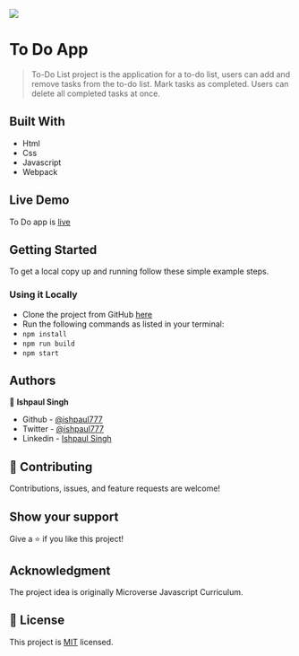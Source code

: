 ![](https://img.shields.io/badge/Microverse-blueviolet)

# To Do App

> To-Do List project is the application for a to-do list, users can add and remove tasks from the to-do list. Mark tasks as completed. Users can delete all completed tasks at once.


## Built With

- Html
- Css
- Javascript
- Webpack

## Live Demo 

To Do app is [live](https://ishpaul777.github.io/To-Do-List/)


## Getting Started

To get a local copy up and running follow these simple example steps.

### Using it Locally
- Clone the project from GitHub [here](git@github.com:ishpaul777/To-Do-List.git)
- Run the following commands as listed in your terminal:
- `npm install`
- `npm run build`
- `npm start`



## Authors

👤 **Ishpaul Singh**

- Github - [@ishpaul777](https://github.com/ishpaul777)
- Twitter - [@ishpaul777](https://twitter.com/ishpaul777)
- Linkedin - [Ishpaul Singh](https://www.linkedin.com/in/ishpaul-singh-264590226/)

## 🤝 Contributing

Contributions, issues, and feature requests are welcome!

## Show your support

Give a ⭐️ if you like this project!

## Acknowledgment
The project idea is originally Microverse Javascript Curriculum.

## 📝 License

This project is [MIT](./MIT.md) licensed.
